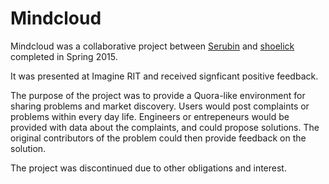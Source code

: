 # Mindcloud

Mindcloud was a collaborative project between [Serubin](https://github.com/Serubin) and [shoelick](https://github.com/shoelick) completed in Spring 2015. 

It was presented at Imagine RIT and received signficant positive feedback.

The purpose of the project was to provide a Quora-like environment for sharing problems and market discovery. Users would post complaints or problems within every day life. Engineers or entrepeneurs would be provided with data about the complaints, and could propose solutions. The original contributors of the problem could then provide feedback on the solution.

The project was discontinued due to other obligations and interest.

